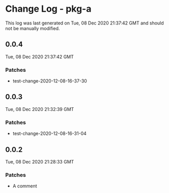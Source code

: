 # Change Log - pkg-a

This log was last generated on Tue, 08 Dec 2020 21:37:42 GMT and should not be manually modified.

## 0.0.4
Tue, 08 Dec 2020 21:37:42 GMT

### Patches

- test-change-2020-12-08-16-37-30

## 0.0.3
Tue, 08 Dec 2020 21:32:39 GMT

### Patches

- test-change-2020-12-08-16-31-04

## 0.0.2
Tue, 08 Dec 2020 21:28:33 GMT

### Patches

- A comment

